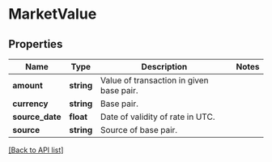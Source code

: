 # MarketValue

## Properties

Name | Type | Description | Notes
------------ | ------------- | ------------- | -------------
**amount** | **string** | Value of transaction in given base pair. |
**currency** | **string** | Base pair. |
**source_date** | **float** | Date of validity of rate in UTC. |
**source** | **string** | Source of base pair. |

[[Back to API list]](../../README.md#api-endpoints)
